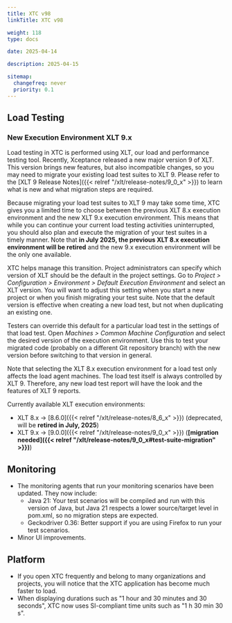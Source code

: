 ```yaml
---
title: XTC v98
linkTitle: XTC v98

weight: 118
type: docs

date: 2025-04-14

description: 2025-04-15

sitemap:
  changefreq: never
  priority: 0.1
---
```


## Load Testing

### New Execution Environment XLT 9.x

Load testing in XTC is performed using XLT, our load and performance testing tool. Recently, Xceptance released a new major version 9 of XLT. This version brings new features, but also incompatible changes, so you may need to migrate your existing load test suites to XLT 9. Please refer to the [XLT 9 Release Notes]({{< relref "/xlt/release-notes/9_0_x" >}}) to learn what is new and what migration steps are required.

Because migrating your load test suites to XLT 9 may take some time, XTC gives you a limited time to choose between the previous XLT 8.x execution environment and the new XLT 9.x execution environment. This means that while you can continue your current load testing activities uninterrupted, you should also plan and execute the migration of your test suites in a timely manner. Note that **in July 2025, the previous XLT 8.x execution environment will be retired** and the new 9.x execution environment will be the only one available.

XTC helps manage this transition. Project administrators can specify which version of XLT should be the default in the project settings. Go to *Project > Configuration > Environment > Default Execution Environment* and select an XLT version. You will want to adjust this setting when you start a new project or when you finish migrating your test suite. Note that the default version is effective when creating a new load test, but not when duplicating an existing one.

Testers can override this default for a particular load test in the settings of that load test. Open *Machines > Common Machine Configuration* and select the desired version of the execution environment. Use this to test your migrated code (probably on a different Git repository branch) with the new version before switching to that version in general.

Note that selecting the XLT 8.x execution environment for a load test only affects the load agent machines. The load test itself is always controlled by XLT 9. Therefore, any new load test report will have the look and the features of XLT 9 reports.

Currently available XLT execution environments:

* XLT 8.x → [8.6.0]({{< relref "/xlt/release-notes/8_6_x" >}}) (deprecated, will be **retired in July, 2025**)
* XLT 9.x → [9.0.0]({{< relref "/xlt/release-notes/9_0_x" >}}) (**[migration needed]({{< relref "/xlt/release-notes/9_0_x#test-suite-migration" >}})**)


## Monitoring

* The monitoring agents that run your monitoring scenarios have been updated. They now include:
    * Java 21: Your test scenarios will be compiled and run with this version of Java, but Java 21 respects a lower source/target level in pom.xml, so no migration steps are expected.
    * Geckodriver 0.36: Better support if you are using Firefox to run your test scenarios.
* Minor UI improvements. 


## Platform

* If you open XTC frequently and belong to many organizations and projects, you will notice that the XTC application has become much faster to load.
* When displaying durations such as "1 hour and 30 minutes and 30 seconds", XTC now uses SI-compliant time units such as "1 h 30 min 30 s".
